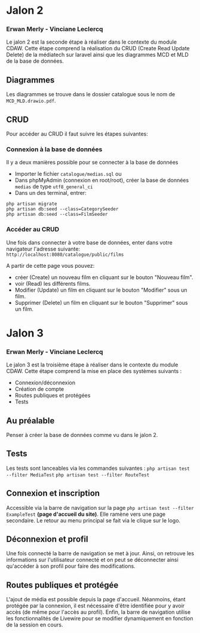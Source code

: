 # Jalon 2
### Erwan Merly - Vinciane Leclercq

Le jalon 2 est la seconde étape à réaliser dans le contexte du module CDAW.
Cette étape comprend la réalisation du CRUD (Create Read Update Delete) de la médiatech sur laravel ainsi que les diagrammes MCD et MLD de la base de données.

## Diagrammes
Les diagrammes se trouve dans le dossier catalogue sous le nom de ``MCD_MLD.drawio.pdf``.

## CRUD
Pour accéder au CRUD il faut suivre les étapes suivantes:

### Connexion  à la base de données
Il y a deux manières possible pour se connecter à la base de données
- Importer le fichier ``catalogue/medias.sql``
ou
- Dans phpMyAdmin (connexion en root/root), créer la base de données ``medias`` de type ``utf8_general_ci``
- Dans un des terminal, entrer:
```shell
php artisan migrate
php artisan db:seed --class=CategorySeeder
php artisan db:seed --class=FilmSeeder 
```
### Accéder au CRUD
Une fois dans connecter à votre base de données, enter dans votre navigateur l'adresse suivante: ``http://localhost:8080/catalogue/public/films``

A partir de cette page vous pouvez:
- créer (Create) un nouveau film en cliquant sur le bouton "Nouveau film".
- voir (Read) les différents films.
- Modifier (Update) un film en cliquant sur le bouton "Modifier" sous un film.
- Supprimer (Delete) un film en cliquant sur le bouton "Supprimer" sous un film.


# Jalon 3
### Erwan Merly - Vinciane Leclercq

Le jalon 3 est la troisième étape à réaliser dans le contexte du module CDAW.
Cette étape comprend la mise en place des systèmes suivants :
- Connexion/déconnexion
- Création de compte 
- Routes publiques et protégées 
- Tests

## Au préalable
Penser à créer la base de données comme vu dans le jalon 2.

## Tests
Les tests sont lanceables via les commandes suivantes :
``php artisan test --filter MediaTest``
``php artisan test --filter RouteTest``

## Connexion et inscription
Accessible via la barre de navigation sur la page ``php artisan test --filter ExampleTest`` **(page d'accueil du site)**.
Elle ramène vers une page secondaire. Le retour au menu principal se fait via le clique sur le logo.

## Déconnexion et profil
Une fois connecté la barre de navigation se met à jour. Ainsi, on retrouve les informations sur l'utilisateur connecté et on peut se déconnecter ainsi qu'accéder à son profil pour faire des modifications.

## Routes publiques et protégée
L'ajout de média est possible depuis la page d'accueil. Néanmoins, étant protégée par la connexion, il est nécessaire d'être identifiée pour y avoir accès (de même pour l'accès au profil).
Enfin, la barre de navigation utilise les fonctionnalités de Livewire pour se modifier dynamiquement en fonction de la session en cours.